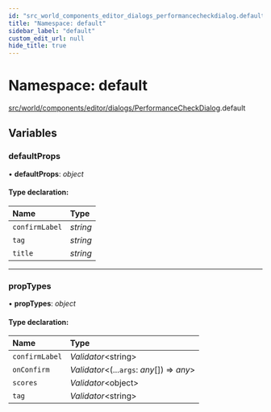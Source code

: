```yaml
---
id: "src_world_components_editor_dialogs_performancecheckdialog.default"
title: "Namespace: default"
sidebar_label: "default"
custom_edit_url: null
hide_title: true
---
```


# Namespace: default

[src/world/components/editor/dialogs/PerformanceCheckDialog](src_world_components_editor_dialogs_performancecheckdialog.md).default

## Variables

### defaultProps

• **defaultProps**: *object*

#### Type declaration:

Name | Type |
:------ | :------ |
`confirmLabel` | *string* |
`tag` | *string* |
`title` | *string* |

___

### propTypes

• **propTypes**: *object*

#### Type declaration:

Name | Type |
:------ | :------ |
`confirmLabel` | *Validator*<string\> |
`onConfirm` | *Validator*<(...`args`: *any*[]) => *any*\> |
`scores` | *Validator*<object\> |
`tag` | *Validator*<string\> |
